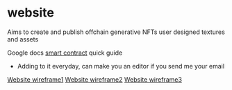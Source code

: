 # website
Aims to create and publish offchain generative NFTs user designed textures and assets

Google docs [smart contract](https://docs.google.com/document/d/1IuSrBSUHXAv7mEJjRwG08_NwMaPuTiDfSNi3Ruw67r4/edit?usp=sharing) quick guide 
  - Adding to it everyday, can make you an editor if you send me your email
  
[Website wireframe1](https://www.figma.com/file/BXqilU0jXjFbFyCTe5KUeH/NFT-Generator---Layers?node-id=0%3A1)
[Website wireframe2](https://www.figma.com/file/uzalYH3mnwYdUncKNCMKby/Mint-Page?node-id=0%3A1)
[Website wireframe3](https://www.figma.com/file/n2wxwStvbH16tlKWbPXhIH/View-Collection-page?node-id=0%3A1)
